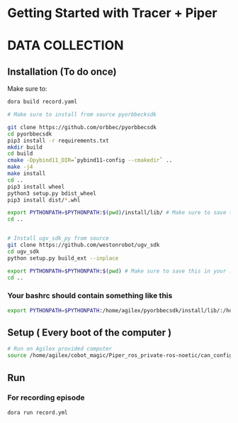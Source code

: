 # Getting Started with Tracer + Piper

# DATA COLLECTION

## Installation (To do once)

Make sure to:

```bash
dora build record.yaml

# Make sure to install from source pyorbbecksdk

git clone https://github.com/orbbec/pyorbbecsdk
cd pyorbbecsdk
pip3 install -r requirements.txt
mkdir build
cd build
cmake -Dpybind11_DIR=`pybind11-config --cmakedir` ..
make -j4
make install
cd ..
pip3 install wheel
python3 setup.py bdist_wheel
pip3 install dist/*.whl

export PYTHONPATH=$PYTHONPATH:$(pwd)/install/lib/ # Make sure to save this in your .bashrc
cd ..


# Install ugv_sdk_py from source
git clone https://github.com/westonrobot/ugv_sdk
cd ugv_sdk
python setup.py build_ext --inplace

export PYTHONPATH=$PYTHONPATH:$(pwd) # Make sure to save this in your .bashrc
cd ..
```

### Your bashrc should contain something like this

```bash
export PYTHONPATH=$PYTHONPATH:/home/agilex/pyorbbecsdk/install/lib/:/home/agilex/ugv_sdk
```

## Setup ( Every boot of the computer )

```bash
# Run on Agilex provided computer
source /home/agilex/cobot_magic/Piper_ros_private-ros-noetic/can_config.sh
```

## Run

### For recording episode

```bash
dora run record.yml
```
